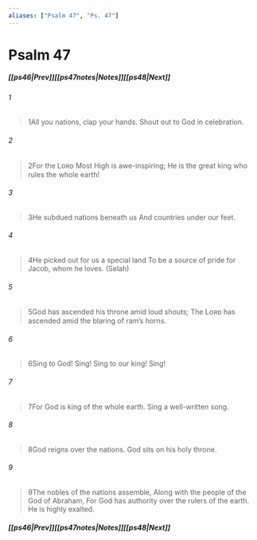 ```yaml
---
aliases: ["Psalm 47", "Ps. 47"]
---
```

# Psalm 47
##### <span class=arrow-left></span>[[ps46|Prev]]<span class=navigation-separator></span>[[ps47notes|Notes]]<span class=navigation-separator></span>[[ps48|Next]]<span class=arrow-right></span>
###### 1
><span class=verse-first-poetry>1</span>All you nations, clap your hands.
>Shout out to God in celebration.
###### 2
><span class=verse-body-poetry>2</span>For the Lᴏʀᴅ Most High is awe-inspiring;
>He is the great king who rules the whole earth!
###### 3
><span class=verse-body-poetry>3</span>He subdued nations beneath us
>And countries under our feet.
###### 4
><span class=verse-body-poetry>4</span>He picked out for us a special land
>To be a source of pride for Jacob, whom he loves. (Selah)
<div class=paragraph-break></div>

###### 5
><span class=verse-first-poetry>5</span>God has ascended his throne amid loud shouts;
>The Lᴏʀᴅ has ascended amid the blaring of ram’s horns.
###### 6
><span class=verse-body-poetry>6</span>Sing to God! Sing!
>Sing to our king! Sing!
###### 7
><span class=verse-body-poetry>7</span>For God is king of the whole earth.
>Sing a well-written song.
###### 8
><span class=verse-body-poetry>8</span>God reigns over the nations.
>God sits on his holy throne.
###### 9
><span class=verse-body-poetry>9</span>The nobles of the nations assemble,
>Along with the people of the God of Abraham,
>For God has authority over the rulers of the earth.
>He is highly exalted.
##### <span class=arrow-left></span>[[ps46|Prev]]<span class=navigation-separator></span>[[ps47notes|Notes]]<span class=navigation-separator></span>[[ps48|Next]]<span class=arrow-right></span>